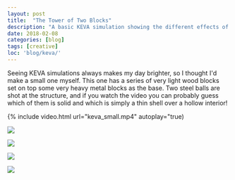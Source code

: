 ```yaml
---
layout: post
title:  "The Tower of Two Blocks"
description: "A basic KEVA simulation showing the different effects of two block materials."
date: 2018-02-08
categories: [blog]
tags: [creative]
loc: 'blog/keva/'
---
```


Seeing KEVA simulations always makes my day brighter, so I thought I'd make a small one myself. This one
has a series of very light wood blocks set on top some very heavy metal blocks as the base. Two steel balls
are shot at the structure, and if you watch the video you can probably guess which of them is solid 
and which is simply a thin shell over a hollow interior!

{% include video.html url="keva_small.mp4" autoplay="true)


![](0000.jpg)


![](0111.jpg)


![](0214.jpg)


![](0300.jpg)



